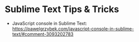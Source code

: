 # Sublime Text Tips & Tricks
* JavaScript console in Sublime Text:
 https://pawelgrzybek.com/javascript-console-in-sublime-text/#comment-3093202783
